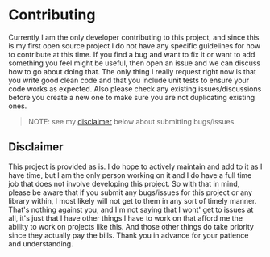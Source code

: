 # Contributing

Currently I am the only developer contributing to this project, and since this
is my first open source project I do not have any specific guidelines for how
to contribute at this time. If you find a bug and want to fix it or want to add
something you feel might be useful, then open an issue and we can discuss how
to go about doing that. The only thing I really request right now is that you
write good clean code and that you include unit tests to ensure your code works
as expected. Also please check any existing issues/discussions before you create
a new one to make sure you are not duplicating existing ones.

> NOTE: see my [disclaimer](#disclaimer) below about submitting bugs/issues.

## Disclaimer

This project is provided as is. I do hope to actively maintain and add to it as
I have time, but I am the only person working on it and I do have a full time
job that does not involve developing this project. So with that in mind, please
be aware that if you submit any bugs/issues for this project or any library
within, I most likely will not get to them in any sort of timely manner. That's
nothing against you, and I'm not saying that I wont' get to issues at all, it's
just that I have other things I have to work on that afford me the ability to
work on projects like this. And those other things do take priority since they
actually pay the bills. Thank you in advance for your patience and
understanding.
